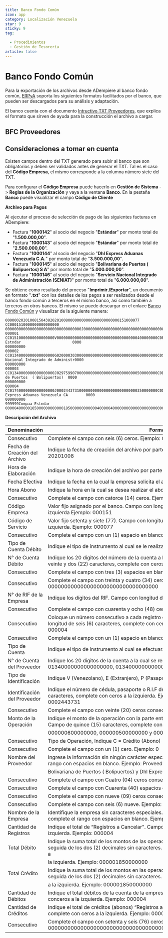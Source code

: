 ```yaml
---
title: Banco Fondo Común
icon: app
category: Localización Venezuela
star: 9
sticky: 9
tag:

  - Procedimientos
  - Gestión de Tesorería
article: false
---
```


**Banco Fondo Común**
=====================

Para la exportación de los archivos desde ADempiere al banco fondo común, [ERPyA](http://erpya.com) soporta los siguientes formatos facilitados por el banco, que pueden ser descargados para su análisis y adaptación.

El banco cuenta con el documento [Intructivo TXT Proveedores](/assets/img/docs/lve/procedures/treasury-management/resources/upload-bank-statement-to-bank/bfc/Instructivo_TXT_Proveedores_BFC.pdf), que explica el formato que sirven de ayuda para la construcción el archivo a cargar.

**BFC Proveedores**
-------------------

**Consideraciones a tomar en cuenta**
-----------------------------------
Existen campos dentro del TXT generado para subir al banco que son obligatorios y deben ser validados antes de generar el TXT. Tal es el caso del **Código Empresa**, el mismo corresponde a la columna número siete del TXT.

Para configurar el **Código Empresa** puede hacerlo en **Gestión de Sistema** -> **Reglas de la Organización** y vaya a la ventana **Banco**. En la pestaña **Banco** puede visualizar el campo **Código de Cliente**

**Archivo para Pagos**

Al ejecutar el proceso de selección de pago de las siguientes facturas en ADempiere:

- Factura "**1000142**" al socio del negocio "**Estándar**" por monto total de "**1.500.000,00**".
- Factura "**1000143**" al socio del negocio "**Estándar**" por monto total de "**2.500.000,00**". 
- Factura "**1000144**" al socio del negocio "**Dhl Express Aduanas Venezuela C.A.**" por monto total de "**3.500.000,00**". 
- Factura "**1000145**" al socio del negocio "**Bolivariana de Puertos  ( Bolipuertos)  S A**" por monto total de "**5.000.000,00**". 
- Factura "**1000146**" al socio del negocio "**Servicio Nacional Integrado de Administración (SENIAT)**" por monto total de "**6.000.000,00**". 

Se obtiene como resultado del proceso "**Imprimir /Exportar**", un documento en formato "**.txt**" con los detalles de los pagos a ser realizados desde el banco fondo común a terceros en el mismo banco, así como también a terceros en otros bancos. El mismo se puede descargar en el enlace [Banco Fondo Común](/assets/img/docs/lve/procedures/treasury-management/resources/upload-bank-statement-to-bank/bfc/BFC_Banco_Fondo_Comn_CA_Banco_Universal_1000036.txt) y visualizar de la siguiente manera:

    000000202010081504382020100800000000000000000000000151000077 CC0001510000000000000000   0000000000000000000000000000000000J000000000000000000000000000000000000000000000000000000000
    000001 CC01510000000000000000V000000000000000000000000000000000000400000000C0Proveedor Estndar                       0000                                        000000000
    000002 CC01340000000000000000G020000303000000000000000000000000000600000000C0Servicio Nacional Integrado de Administr0000                                        000000000
    000003 CC01340000000000000000J029759907000000000000000000000000000500000000C0Bolivariana de Puertos  ( Bolipuertos)  0000                                        000000000
    000004 CC01740000000000000000J000244373100000000000000000000000000350000000C0Dhl Express Aduanas Venezuela CA        0000                                        000000000
    999999Compaa Estndar                          0000040000018500000000000018500000000000040000040000000000000000000000000000000000000000000000000000000000000000000000000000

**Descripción del Archivo**

| **Denominación**              | **Forma de Llenado**                                                                                                                                                                                       |
|------------------------------|-----------------------------------------------------------------------------------------------------------------------------------------------------------------------------------------------------------|
|Consecutivo                   |Complete el campo con seis (6) ceros. Ejemplo: 000000                                                                                                                                                       |
|Fecha de Creación del Archivo |Indique la fecha de creación del archivo por parte de la empresa en formato AAAAMMDD. Ejemplo: 20201008                                                                                                     |
|Hora de Elaboración           |Indique la hora de creación del archivo por parte de la empresa en formato HHMMSS. Ejemplo: 150438                                                                                                          |
|Fecha Efectiva                |Indique la fecha en la cual la empresa solicita el abono en formato AAAAMMDD. Ejemplo: 20201008                                                                                                             |
|Hora Abono                    |Indique la hora en la cual se desea realizar el abono en formato HHMMSS. Ejemplo: 000000                                                                                                                    |
|Consecutivo                   |Complete el campo con catorce (14) ceros. Ejemplo: 00000000000000                                                                                                                                           |
|Código Empresa                |Valor fijo asignado por el banco. Campo con longitud de seis (6) caracteres, complete con ceros a la izquierda Ejemplo: 000151                                                                              |
|Código de Servicio            |Valor fijo setenta y siete (77). Campo con longitud de seis (6) caracteres, complete con ceros a la izquierda. Ejemplo: 000077                                                                              |
|Consecutivo                   |Complete el campo con un (1) espacio en blanco                                                                                                                                                              |
|Tipo de Cuenta Débito         |Indique el tipo de instrumento al cual se le realizará el cargo del Lote. Ejemplo: CC “Cuenta Corriente”                                                                                                    |
|N° de Cuenta Débito           |Indique los 20 dígitos del número de la cuenta a la cual se le realizará el débito. Campo con longitud de veinte y dos (22) caracteres, complete con ceros a la izquierda. Ejemplo:0001510000000000000000   |
|Consecutivo                   |Complete el campo con tres (3) espacios en blanco                                                                                                                                                           |
|Consecutivo                   |Complete el campo con treinta y cuatro (34) ceros consecutivos. Ejemplo: 0000000000000000000000000000000000                                                                                                 |
|N° de RIF de la Empresa       |Indique los dígitos del RIF. Campo con longitud de diez (10) caracteres. Ejemplo: J000000000                                                                                                                |
|Consecutivo                   |Complete el campo con cuarenta y ocho (48) ceros consecutivos                                                                                                                                               |
|Consecutivo                   |Coloque un número consecutivo a cada registro en el archivo, comenzando por el 1. Campo con longitud de seis (6) caracteres, complete con ceros a la izquierda Ejemplo: 000001, 000002, 000003 y 000004     |
|Consecutivo                   |Complete el campo con un (1) espacio en blanco                                                                                                                                                              |
|Tipo de Cuenta                |Indique el tipo de instrumento al cual se efectuará el abono del pago. Ejemplo: CC “Cuenta Corriente”                                                                                                       |
|N° de Cuenta del Proveedor    |Indique los 20 dígitos de la cuenta a la cual se registrará el abono. Ejemplo: 01510000000000000000, 01340000000000000000, 01340000000000000000 y 01740000000000000000                                      |
|Tipo de Identificación        |Indique V (Venezolano), E (Extranjero), P (Pasaporte), J (Jurídico) o G (Gobierno), según sea el caso                                                                                                       |
|Identificación del Proveedor  |Indique el número de cédula, pasaporte o R.I.F del Proveedor. Campo con longitud de diez (10) caracteres, complete con ceros a la izquierda. Ejemplo: 0000000000, 0200003030, 0297599070 y 0002443731       |
|Consecutivo                   |Complete el campo con veinte (20) ceros consecutivos. Ejemplo: 00000000000000000000                                                                                                                       |
|Monto de la Operación         |Indique el monto de la operación con la parte entera seguida de los dos (2) decimales sin caracteres. Campo de quince (15) caracteres, complete con ceros a la izquierda. Ejemplo: 000000400000000,       |
|                              |000000600000000, 000000500000000 y 000000350000000                                                                                                                                                        |
|Consecutivo                   |Tipo de Operación, Indique C = Crédito (Abono)                                                                                                                                                            |
|Consecutivo                   |Complete el campo con un (1) cero. Ejemplo: 0                                                                                                                                                             |
|Nombre del Proveedor          |Ingrese la información sin ningún carácter especial, Campo de cuarenta (40) caracteres, complete el rango con espacios en blanco. Ejemplo: Proveedor Estndar, Servicio Nacional Integrado de Administr,   |
|                              |Bolivariana de Puertos  ( Bolipuertos) y Dhl Express Aduanas Venezuela CA                                                                                                                                 |
|Consecutivo                   |Complete el campo con Cuatro (04) ceros consecutivos. Ejemplo: 0000                                                                                                                                       |
|Consecutivo                   |Complete el campo con Cuarenta (40) espacios en blanco                                                                                                                                                    |
|Consecutivo                   |Complete el campo con nueve (09) ceros consecutivos. Ejemplo: 000000000                                                                                                                                   |
|Consecutivo                   |Complete el campo con seis (6) nueve. Ejemplo: 999999                                                                                                                                                     |
|Nombre de la Empresa          |Identifique la empresa sin caracteres especiales. Campo con longitud de cuarenta (40) caracteres, complete el rango con espacios en blanco. Ejemplo: Compaa Estndar                                       |
|Cantidad de Registros         |Indique el total de “Registros a Cancelar”. Campo de seis (6) caracteres, complete con ceros a la izquierda. Ejemplo: 000004                                                                              |
|Total Débito                  |Indique la suma total de los montos de las operaciones a debitar de la empresa con la parte entera seguida de los dos (2) decimales sin caracteres. Campo de quince (15) caracteres, complete con ceros a |
|                              |la izquierda. Ejemplo: 000001850000000                                                                                                                                                                    |
|Total Crédito                 |Indique la suma total de los montos en las operaciones a abonar a sus proveedores con la parte entera seguida de los dos (2) decimales sin caracteres. Campo de quince (15) caracteres, complete con ceros|
|                              |a la izquierda. Ejemplo: 000001850000000                                                                                                                                                                  |
|Cantidad de Débitos           |Indique el total débitos de la cuenta de la empresa. Campo con longitud de seis (6) caracteres, complete conceros a la izquierda. Ejemplo: 000004                                                         |
|Cantidad de Créditos          |Indique el total de créditos (abonos) “Registros a Cancelar”. Campo con longitud de seis (6) caracteres, complete con ceros a la izquierda. Ejemplo: 000004                                               |
|Consecutivo                   |Complete el campo con setenta y seis (76) ceros consecutivos. Ejemplo: 0000000000000000000000000000000000000000000000000000000000000000000000000000                                                       |
